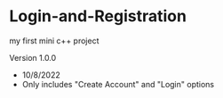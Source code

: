 # Login-and-Registration
my first mini c++ project

Version 1.0.0 
- 10/8/2022
- Only includes "Create Account" and "Login" options
